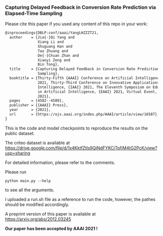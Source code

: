 ### Capturing Delayed Feedback in Conversion Rate Prediction via Elapsed-Time Sampling

Please cite this paper if you used any content of this repo in your work:

```tex
@inproceedings{DBLP:conf/aaai/YangLHZZZT21,
  author    = {Jia{-}Qi Yang and
               Xiang Li and
               Shuguang Han and
               Tao Zhuang and
               De{-}Chuan Zhan and
               Xiaoyi Zeng and
               Bin Tong},
  title     = {Capturing Delayed Feedback in Conversion Rate Prediction via Elapsed-Time
               Sampling},
  booktitle = {Thirty-Fifth {AAAI} Conference on Artificial Intelligence, {AAAI}
               2021, Thirty-Third Conference on Innovative Applications of Artificial
               Intelligence, {IAAI} 2021, The Eleventh Symposium on Educational Advances
               in Artificial Intelligence, {EAAI} 2021, Virtual Event, February 2-9,
               2021},
  pages     = {4582--4589},
  publisher = {{AAAI} Press},
  year      = {2021},
  url       = {https://ojs.aaai.org/index.php/AAAI/article/view/16587},
}
```

This is the code and model checkpoints to reproduce the results on the public dataset.

The criteo dataset is available at https://drive.google.com/file/d/1x4KktfZtls9QjNdFYKCjTpfjM4tG2PcK/view?usp=sharing

For detailed information, please refer to the comments.

Please run 
```
python main.py --help
```
to see all the arguments.

I uploaded a run.sh file as a reference to run the code, however, the pathes should be modified accordingly.

A preprint version of this paper is available at https://arxiv.org/abs/2012.03245

**Our paper has been accepted by AAAI 2021 !**

